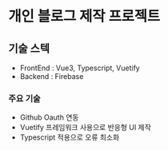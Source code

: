 # 개인 블로그 제작 프로젝트

## 기술 스텍
- FrontEnd : Vue3, Typescript, Vuetify
- Backend : Firebase
### 주요 기술

- Github Oauth 연동
- Vuetify 프레임워크 사용으로 반응형 UI 제작
- Typescript 적용으로 오류 최소화
